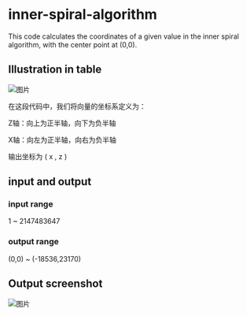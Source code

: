 # inner-spiral-algorithm
This code calculates the coordinates of a given value in the inner spiral algorithm, with the center point at (0,0).

## Illustration in table
![图片](https://github.com/whiter007/inner-spiral-algorithm/assets/94297098/5a292964-6ef6-4773-95d7-9757beacd2f7)

在这段代码中，我们将向量的坐标系定义为：

Z轴：向上为正半轴，向下为负半轴

X轴：向左为正半轴，向右为负半轴

输出坐标为 ( x , z )

## input and output
### input range
1 ~ 2147483647
### output range
(0,0) ~ (-18536,23170)
## Output screenshot
![图片](https://github.com/whiter007/inner-spiral-algorithm/assets/94297098/c6b561c7-0649-4a0f-bda5-7ec420207d97)
